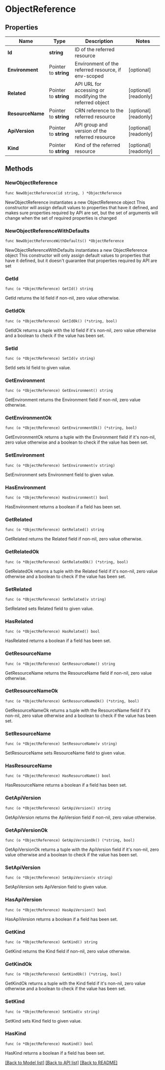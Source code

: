# ObjectReference

## Properties

Name | Type | Description | Notes
------------ | ------------- | ------------- | -------------
**Id** | **string** | ID of the referred resource | 
**Environment** | Pointer to **string** | Environment of the referred resource, if env-scoped | [optional] 
**Related** | Pointer to **string** | API URL for accessing or modifying the referred object | [optional] [readonly] 
**ResourceName** | Pointer to **string** | CRN reference to the referred resource | [optional] [readonly] 
**ApiVersion** | Pointer to **string** | API group and version of the referred resource | [optional] [readonly] 
**Kind** | Pointer to **string** | Kind of the referred resource | [optional] [readonly] 

## Methods

### NewObjectReference

`func NewObjectReference(id string, ) *ObjectReference`

NewObjectReference instantiates a new ObjectReference object
This constructor will assign default values to properties that have it defined,
and makes sure properties required by API are set, but the set of arguments
will change when the set of required properties is changed

### NewObjectReferenceWithDefaults

`func NewObjectReferenceWithDefaults() *ObjectReference`

NewObjectReferenceWithDefaults instantiates a new ObjectReference object
This constructor will only assign default values to properties that have it defined,
but it doesn't guarantee that properties required by API are set

### GetId

`func (o *ObjectReference) GetId() string`

GetId returns the Id field if non-nil, zero value otherwise.

### GetIdOk

`func (o *ObjectReference) GetIdOk() (*string, bool)`

GetIdOk returns a tuple with the Id field if it's non-nil, zero value otherwise
and a boolean to check if the value has been set.

### SetId

`func (o *ObjectReference) SetId(v string)`

SetId sets Id field to given value.


### GetEnvironment

`func (o *ObjectReference) GetEnvironment() string`

GetEnvironment returns the Environment field if non-nil, zero value otherwise.

### GetEnvironmentOk

`func (o *ObjectReference) GetEnvironmentOk() (*string, bool)`

GetEnvironmentOk returns a tuple with the Environment field if it's non-nil, zero value otherwise
and a boolean to check if the value has been set.

### SetEnvironment

`func (o *ObjectReference) SetEnvironment(v string)`

SetEnvironment sets Environment field to given value.

### HasEnvironment

`func (o *ObjectReference) HasEnvironment() bool`

HasEnvironment returns a boolean if a field has been set.

### GetRelated

`func (o *ObjectReference) GetRelated() string`

GetRelated returns the Related field if non-nil, zero value otherwise.

### GetRelatedOk

`func (o *ObjectReference) GetRelatedOk() (*string, bool)`

GetRelatedOk returns a tuple with the Related field if it's non-nil, zero value otherwise
and a boolean to check if the value has been set.

### SetRelated

`func (o *ObjectReference) SetRelated(v string)`

SetRelated sets Related field to given value.

### HasRelated

`func (o *ObjectReference) HasRelated() bool`

HasRelated returns a boolean if a field has been set.

### GetResourceName

`func (o *ObjectReference) GetResourceName() string`

GetResourceName returns the ResourceName field if non-nil, zero value otherwise.

### GetResourceNameOk

`func (o *ObjectReference) GetResourceNameOk() (*string, bool)`

GetResourceNameOk returns a tuple with the ResourceName field if it's non-nil, zero value otherwise
and a boolean to check if the value has been set.

### SetResourceName

`func (o *ObjectReference) SetResourceName(v string)`

SetResourceName sets ResourceName field to given value.

### HasResourceName

`func (o *ObjectReference) HasResourceName() bool`

HasResourceName returns a boolean if a field has been set.

### GetApiVersion

`func (o *ObjectReference) GetApiVersion() string`

GetApiVersion returns the ApiVersion field if non-nil, zero value otherwise.

### GetApiVersionOk

`func (o *ObjectReference) GetApiVersionOk() (*string, bool)`

GetApiVersionOk returns a tuple with the ApiVersion field if it's non-nil, zero value otherwise
and a boolean to check if the value has been set.

### SetApiVersion

`func (o *ObjectReference) SetApiVersion(v string)`

SetApiVersion sets ApiVersion field to given value.

### HasApiVersion

`func (o *ObjectReference) HasApiVersion() bool`

HasApiVersion returns a boolean if a field has been set.

### GetKind

`func (o *ObjectReference) GetKind() string`

GetKind returns the Kind field if non-nil, zero value otherwise.

### GetKindOk

`func (o *ObjectReference) GetKindOk() (*string, bool)`

GetKindOk returns a tuple with the Kind field if it's non-nil, zero value otherwise
and a boolean to check if the value has been set.

### SetKind

`func (o *ObjectReference) SetKind(v string)`

SetKind sets Kind field to given value.

### HasKind

`func (o *ObjectReference) HasKind() bool`

HasKind returns a boolean if a field has been set.


[[Back to Model list]](../README.md#documentation-for-models) [[Back to API list]](../README.md#documentation-for-api-endpoints) [[Back to README]](../README.md)


